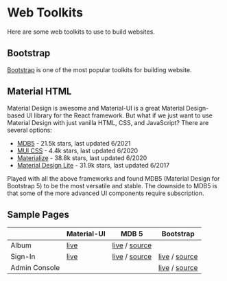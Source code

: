 # Web Toolkits

Here are some web toolkits to use to build websites.

## Bootstrap

[Bootstrap](https://getbootstrap.com/) is one of the most popular toolkits for building website.

## Material HTML

Material Design is awesome and Material-UI is a great Material Design-based UI library for the React framework. But what if we just want to use Material Design with just vanilla HTML, CSS, and JavaScript? There are several options:

* [MDB5](https://mdbootstrap.com/docs/standard/) - 21.5k stars, last updated 6/2021
* [MUI CSS](https://www.muicss.com/) - 4.4k stars, last updated 6/2020
* [Materialize](https://materializecss.com/) - 38.8k stars, last updated 6/2020
* [Material Design Lite](https://getmdl.io/) - 31.9k stars, last updated 6/2017

Played with all the above frameworks and found MDB5 (Material Design for Bootstrap 5) to be the most versatile and stable. The downside to MDB5 is that some of the more advanced UI components require subscription.

## Sample Pages

|               | Material-UI | MDB 5 | Bootstrap |
|---------------|-------------|-------|-----------|
| Album         | [live](https://material-ui.com/getting-started/templates/album/) | [live](https://cybersamx.github.io/web-toolkits/mdb5/album.html) / [source](mdb5/album.html) | |
| Sign-In       | [live](https://material-ui.com/getting-started/templates/signin/) | [live](https://cybersamx.github.io/web-toolkits/mdb5/signin.html) / [source](mdb5/signin.html) | [live](https://cybersamx.github.io/web-toolkits/bootstrap/signin.html) / [source](bootstrap/signin.html) |
| Admin Console |             |       | [live](https://cybersamx.github.io/web-toolkits/bootstrap/console.html) / [source](bootstrap/console.html) |
